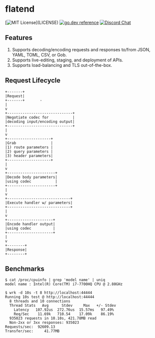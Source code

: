 # flatend

[![MIT License](https://img.shields.io/apm/l/atomic-design-ui.svg?)](LICENSE)
[![go.dev reference](https://img.shields.io/badge/go.dev-reference-007d9c?logo=go&logoColor=white&style=flat-square)](https://pkg.go.dev/github.com/lithdew/flatend)
[![Discord Chat](https://img.shields.io/discord/697002823123992617)](https://discord.gg/HZEbkeQ)

## Features

1. Supports decoding/encoding requests and responses to/from JSON, YAML, TOML, CSV, or Gob.
2. Supports live-editing, staging, and deployment of APIs.
3. Supports load-balancing and TLS out-of-the-box.

## Request Lifecycle

```asciidoc
+-------+                       
|Request|                       
+-------+       -               
|                               
v                               
+------------------------------+
|Negotiate codec for           |
|decoding input/encoding output|
+------------------------------+
|                               
v                               
+--------------------+          
|Grab                |          
|1) route parameters |          
|2) query parameters |          
|3) header parameters|          
+--------------------+          
|                               
v                               
+----------------------+        
|Decode body parameters|        
|using codec           |        
+----------------------+        
|                               
v                               
+-----------------------------+ 
|Execute handler w/ parameters| 
+-----------------------------+ 
|                               
v                               
+---------------------+         
|Encode handler output|         
|using codec          |         
+---------------------+         
|                               
v                               
+--------+                      
|Response|                      
+--------+                      
```

## Benchmarks

```
$ cat /proc/cpuinfo | grep 'model name' | uniq
model name : Intel(R) Core(TM) i7-7700HQ CPU @ 2.80GHz

$ wrk -d 10s -t 8 http://localhost:44444
Running 10s test @ http://localhost:44444
  8 threads and 10 connections
  Thread Stats   Avg      Stdev     Max   +/- Stdev
    Latency   107.92us  272.76us  15.57ms   97.49%
    Req/Sec    11.69k   710.54    17.09k    86.19%
  935023 requests in 10.10s, 421.78MB read
  Non-2xx or 3xx responses: 935023
Requests/sec:  92609.13
Transfer/sec:     41.77MB
```